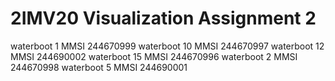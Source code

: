 # 2IMV20 Visualization Assignment 2

waterboot 1  MMSI 244670999
waterboot 10 MMSI 244670997
waterboot 12 MMSI 244690002
waterboot 15 MMSI 244670996
waterboot 2  MMSI 244670998
waterboot 5  MMSI 244690001